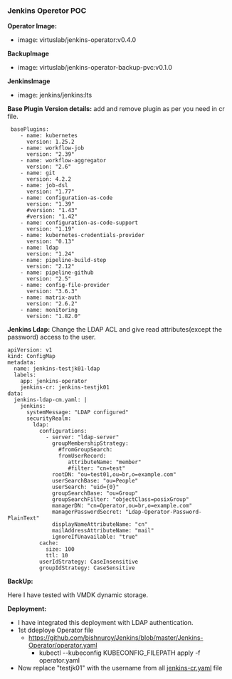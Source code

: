### Jenkins Operetor POC


**Operator Image:**
  - image: virtuslab/jenkins-operator:v0.4.0
  
**BackupImage**
  - image: virtuslab/jenkins-operator-backup-pvc:v0.1.0
  
**JenkinsImage**
  - image: jenkins/jenkins:lts
 

**Base Plugin Version details:** add and remove plugin as per you need in cr file.
```
 basePlugins: 
    - name: kubernetes
      version: 1.25.2
    - name: workflow-job
      version: "2.39"
    - name: workflow-aggregator
      version: "2.6"
    - name: git
      version: 4.2.2
    - name: job-dsl
      version: "1.77"
    - name: configuration-as-code
      version: "1.39"
      #version: "1.43"
      #version: "1.42"
    - name: configuration-as-code-support
      version: "1.19"
    - name: kubernetes-credentials-provider
      version: "0.13"
    - name: ldap
      version: "1.24"
    - name: pipeline-build-step
      version: "2.12"
    - name: pipeline-github
      version: "2.5"
    - name: config-file-provider
      version: "3.6.3"
    - name: matrix-auth 
      version: "2.6.2"
    - name: monitoring
      version: "1.82.0"
```

**Jenkins Ldap:** Change the LDAP ACL and give read attributes(except the password) access to the user. 
```
apiVersion: v1
kind: ConfigMap
metadata:
  name: jenkins-testjk01-ldap
  labels:
    app: jenkins-operator
    jenkins-cr: jenkins-testjk01
data:
  jenkins-ldap-cm.yaml: |
    jenkins:
      systemMessage: "LDAP configured"
      securityRealm:
        ldap:
          configurations:
            - server: "ldap-server"
              groupMembershipStrategy: 
                #fromGroupSearch:
                fromUserRecord:
                   attributeName: "member"
                   #filter: "cn=test" 
              rootDN: "ou=test01,ou=br,o=example.com"
              userSearchBase: "ou=People"
              userSearch: "uid={0}"
              groupSearchBase: "ou=Group"
              groupSearchFilter: "objectClass=posixGroup"
              managerDN: "cn=Operator,ou=br,o=example.com"
              managerPasswordSecret: "Ldap-Operator-Password-PlainText"
              displayNameAttributeName: "cn"
              mailAddressAttributeName: "mail"
              ignoreIfUnavailable: "true"
          cache:
            size: 100
            ttl: 10
          userIdStrategy: CaseInsensitive
          groupIdStrategy: CaseSensitive
```

**BackUp:**

Here I have tested with VMDK dynamic storage.

**Deployment:**

- I have integrated this deployment with LDAP authentication.
- 1st ddeploye Operator file
  - https://github.com/bishnuroy/Jenkins/blob/master/Jenkins-Operator/operator.yaml
    - kubectl --kubeconfig KUBECONFIG_FILEPATH apply -f operator.yaml
- Now replace "testjk01" with the username from all [jenkins-cr.yaml](https://github.com/bishnuroy/Jenkins/blob/master/Jenkins-Operator/jenkins-cr.yaml) file  


